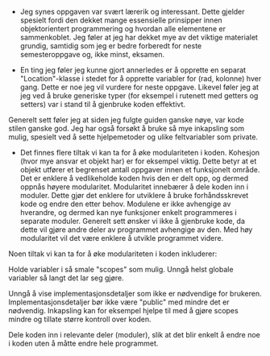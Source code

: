* Jeg synes oppgaven var svært lærerik og interessant. Dette gjelder spesielt fordi den dekket mange essensielle prinsipper innen objektorientert programmering og hvordan alle elementene er sammenkoblet. Jeg føler at jeg har dekket mye av det viktige materialet grundig, samtidig som jeg er bedre forberedt for neste semesteroppgave og, ikke minst, eksamen.

* En ting jeg føler jeg kunne gjort annerledes er å opprette en separat "Location"-klasse i stedet for å opprette variabler for (rad, kolonne) hver gang. Dette er noe jeg vil vurdere for neste oppgave. Likevel føler jeg at jeg ved å bruke generiske typer (for eksempel i rutenett med getters og setters) var i stand til å gjenbruke koden effektivt.

Generelt sett føler jeg at siden jeg fulgte guiden ganske nøye, var kode stilen ganske god. Jeg har også forsøkt å bruke så mye inkapsling som mulig, spesielt ved å sette hjelpemetoder og ulike feltvariabler som private.

* Det finnes flere tiltak vi kan ta for å øke modulariteten i koden. Kohesjon (hvor mye ansvar et objekt har) er for eksempel viktig. Dette betyr at et objekt utfører et begrenset antall oppgaver innen et funksjonelt område. Det er enklere å vedlikeholde koden hvis den er delt opp, og dermed oppnås høyere modularitet.
Modularitet innebærer å dele koden inn i moduler. Dette gjør det enklere for utviklere å bruke forhåndsskrevet kode og endre den etter behov. Modulene er ikke avhengige av hverandre, og dermed kan nye funksjoner enkelt programmeres i separate moduler. Generelt sett ønsker vi ikke å gjenbruke kode, da dette vil gjøre andre deler av programmet avhengige av den. Med høy modularitet vil det være enklere å utvikle programmet videre.

Noen tiltak vi kan ta for å øke modulariteten i koden inkluderer:

Holde variabler i så smale "scopes" som mulig. Unngå helst globale variabler så langt det lar seg gjøre.

Unngå å vise implementasjonsdetaljer som ikke er nødvendige for brukeren. Implementasjonsdetaljer bør ikke være "public" med mindre det er nødvendig. Inkapsling kan for eksempel hjelpe til med å gjøre scopes mindre og tillate større kontroll over koden.

Dele koden inn i relevante deler (moduler), slik at det blir enkelt å endre noe i koden uten å måtte endre hele programmet.





